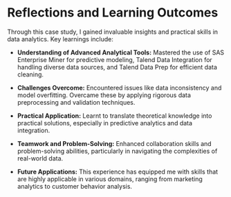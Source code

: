 # Reflections and Learning Outcomes

Through this case study, I gained invaluable insights and practical skills in data analytics. Key learnings include:

- **Understanding of Advanced Analytical Tools:** Mastered the use of SAS Enterprise Miner for predictive modeling, Talend Data Integration for handling diverse data sources, and Talend Data Prep for efficient data cleaning.

- **Challenges Overcome:** Encountered issues like data inconsistency and model overfitting. Overcame these by applying rigorous data preprocessing and validation techniques.

- **Practical Application:** Learnt to translate theoretical knowledge into practical solutions, especially in predictive analytics and data integration.

- **Teamwork and Problem-Solving:** Enhanced collaboration skills and problem-solving abilities, particularly in navigating the complexities of real-world data.

- **Future Applications:** This experience has equipped me with skills that are highly applicable in various domains, ranging from marketing analytics to customer behavior analysis.
